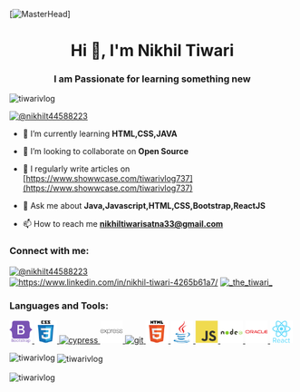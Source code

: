 [![MasterHead](https://media-exp1.licdn.com/dms/image/C4E16AQGDLURwP-MxHQ/profile-displaybackgroundimage-shrink_350_1400/0/1624432677770?e=1639008000&v=beta&t=BWvsqjIVnIKpjYocWZJQz6CKeyahHC6WDPqE6_Lpo20)]
<h1 align="center">Hi 👋, I'm Nikhil Tiwari</h1>
<h3 align="center">I am Passionate for learning something new </h3>

<p align="left"> <img src="https://komarev.com/ghpvc/?username=tiwarivlog&label=Profile%20views&color=0e75b6&style=flat" alt="tiwarivlog" /> </p>

<p align="left"> <a href="https://twitter.com/@nikhilt44588223" target="blank"><img src="https://img.shields.io/twitter/follow/@nikhilt44588223?logo=twitter&style=for-the-badge" alt="@nikhilt44588223" /></a> </p>

- 🌱 I’m currently learning **HTML,CSS,JAVA**

- 👯 I’m looking to collaborate on **Open Source**

- 📝 I regularly write articles on [https://www.showwcase.com/tiwarivlog737](https://www.showwcase.com/tiwarivlog737)

- 💬 Ask me about **Java,Javascript,HTML,CSS,Bootstrap,ReactJS**

- 📫 How to reach me **nikhiltiwarisatna33@gmail.com**

<h3 align="left">Connect with me:</h3>
<p align="left">
<a href="https://twitter.com/@nikhilt44588223" target="blank"><img align="center" src="https://raw.githubusercontent.com/rahuldkjain/github-profile-readme-generator/master/src/images/icons/Social/twitter.svg" alt="@nikhilt44588223" height="30" width="40" /></a>
<a href="https://linkedin.com/in/https://www.linkedin.com/in/nikhil-tiwari-4265b61a7/" target="blank"><img align="center" src="https://raw.githubusercontent.com/rahuldkjain/github-profile-readme-generator/master/src/images/icons/Social/linked-in-alt.svg" alt="https://www.linkedin.com/in/nikhil-tiwari-4265b61a7/" height="30" width="40" /></a>
<a href="https://instagram.com/_the_tiwari_" target="blank"><img align="center" src="https://raw.githubusercontent.com/rahuldkjain/github-profile-readme-generator/master/src/images/icons/Social/instagram.svg" alt="_the_tiwari_" height="30" width="40" /></a>
</p>

<h3 align="left">Languages and Tools:</h3>
<p align="left"> <a href="https://getbootstrap.com" target="_blank" rel="noreferrer"> <img src="https://raw.githubusercontent.com/devicons/devicon/master/icons/bootstrap/bootstrap-plain-wordmark.svg" alt="bootstrap" width="40" height="40"/> </a> <a href="https://www.w3schools.com/css/" target="_blank" rel="noreferrer"> <img src="https://raw.githubusercontent.com/devicons/devicon/master/icons/css3/css3-original-wordmark.svg" alt="css3" width="40" height="40"/> </a> <a href="https://www.cypress.io" target="_blank" rel="noreferrer"> <img src="https://raw.githubusercontent.com/simple-icons/simple-icons/6e46ec1fc23b60c8fd0d2f2ff46db82e16dbd75f/icons/cypress.svg" alt="cypress" width="40" height="40"/> </a> <a href="https://expressjs.com" target="_blank" rel="noreferrer"> <img src="https://raw.githubusercontent.com/devicons/devicon/master/icons/express/express-original-wordmark.svg" alt="express" width="40" height="40"/> </a> <a href="https://git-scm.com/" target="_blank" rel="noreferrer"> <img src="https://www.vectorlogo.zone/logos/git-scm/git-scm-icon.svg" alt="git" width="40" height="40"/> </a> <a href="https://www.w3.org/html/" target="_blank" rel="noreferrer"> <img src="https://raw.githubusercontent.com/devicons/devicon/master/icons/html5/html5-original-wordmark.svg" alt="html5" width="40" height="40"/> </a> <a href="https://www.java.com" target="_blank" rel="noreferrer"> <img src="https://raw.githubusercontent.com/devicons/devicon/master/icons/java/java-original.svg" alt="java" width="40" height="40"/> </a> <a href="https://developer.mozilla.org/en-US/docs/Web/JavaScript" target="_blank" rel="noreferrer"> <img src="https://raw.githubusercontent.com/devicons/devicon/master/icons/javascript/javascript-original.svg" alt="javascript" width="40" height="40"/> </a> <a href="https://nodejs.org" target="_blank" rel="noreferrer"> <img src="https://raw.githubusercontent.com/devicons/devicon/master/icons/nodejs/nodejs-original-wordmark.svg" alt="nodejs" width="40" height="40"/> </a> <a href="https://www.oracle.com/" target="_blank" rel="noreferrer"> <img src="https://raw.githubusercontent.com/devicons/devicon/master/icons/oracle/oracle-original.svg" alt="oracle" width="40" height="40"/> </a> <a href="https://reactjs.org/" target="_blank" rel="noreferrer"> <img src="https://raw.githubusercontent.com/devicons/devicon/master/icons/react/react-original-wordmark.svg" alt="react" width="40" height="40"/> </a> </p>

<p><img align="left" src="https://github-readme-stats.vercel.app/api/top-langs?username=tiwarivlog&show_icons=true&locale=en&layout=compact" alt="tiwarivlog" /></p>

<p>&nbsp;<img align="center" src="https://github-readme-stats.vercel.app/api?username=tiwarivlog&show_icons=true&locale=en" alt="tiwarivlog" /></p>

<p><img align="center" src="https://github-readme-streak-stats.herokuapp.com/?user=tiwarivlog&" alt="tiwarivlog" /></p>
